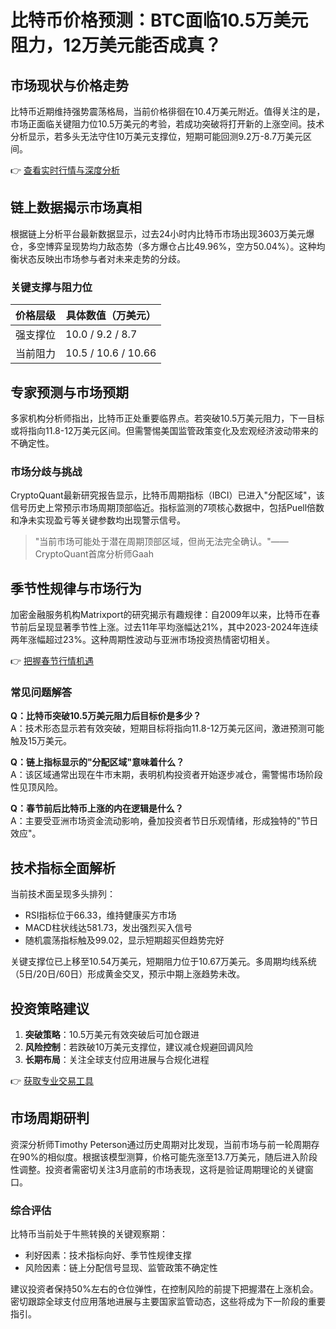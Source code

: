 # 比特币价格预测：BTC面临10.5万美元阻力，12万美元能否成真？

## 市场现状与价格走势
比特币近期维持强势震荡格局，当前价格徘徊在10.4万美元附近。值得关注的是，市场正面临关键阻力位10.5万美元的考验，若成功突破将打开新的上涨空间。技术分析显示，若多头无法守住10万美元支撑位，短期可能回测9.2万-8.7万美元区间。

👉 [查看实时行情与深度分析](https://bit.ly/okx_welcome)

## 链上数据揭示市场真相
根据链上分析平台最新数据显示，过去24小时内比特币市场出现3603万美元爆仓，多空博弈呈现势均力敌态势（多方爆仓占比49.96%，空方50.04%）。这种均衡状态反映出市场参与者对未来走势的分歧。

### 关键支撑与阻力位
| 价格层级 | 具体数值（万美元） |
|----------|--------------------|
| 强支撑位 | 10.0 / 9.2 / 8.7   |
| 当前阻力 | 10.5 / 10.6 / 10.66|

## 专家预测与市场预期
多家机构分析师指出，比特币正处重要临界点。若突破10.5万美元阻力，下一目标或将指向11.8-12万美元区间。但需警惕美国监管政策变化及宏观经济波动带来的不确定性。

### 市场分歧与挑战
CryptoQuant最新研究报告显示，比特币周期指标（IBCI）已进入"分配区域"，该信号历史上常预示市场周期顶部临近。指标监测的7项核心数据中，包括Puell倍数和净未实现盈亏等关键参数均出现警示信号。

> "当前市场可能处于潜在周期顶部区域，但尚无法完全确认。"——CryptoQuant首席分析师Gaah

## 季节性规律与市场行为
加密金融服务机构Matrixport的研究揭示有趣规律：自2009年以来，比特币在春节前后呈现显著季节性上涨。过去11年平均涨幅达21%，其中2023-2024年连续两年涨幅超过23%。这种周期性波动与亚洲市场投资热情密切相关。

👉 [把握春节行情机遇](https://bit.ly/okx_welcome)

### 常见问题解答
**Q：比特币突破10.5万美元阻力后目标价是多少？**  
A：技术形态显示若有效突破，短期目标将指向11.8-12万美元区间，激进预测可能触及15万美元。

**Q：链上指标显示的"分配区域"意味着什么？**  
A：该区域通常出现在牛市末期，表明机构投资者开始逐步减仓，需警惕市场阶段性见顶风险。

**Q：春节前后比特币上涨的内在逻辑是什么？**  
A：主要受亚洲市场资金流动影响，叠加投资者节日乐观情绪，形成独特的"节日效应"。

## 技术指标全面解析
当前技术面呈现多头排列：
- RSI指标位于66.33，维持健康买方市场
- MACD柱状线达581.73，发出强烈买入信号
- 随机震荡指标触及99.02，显示短期超买但趋势完好

关键支撑位已上移至10.54万美元，短期阻力位于10.67万美元。多周期均线系统（5日/20日/60日）形成黄金交叉，预示中期上涨趋势未改。

## 投资策略建议
1. **突破策略**：10.5万美元有效突破后可加仓跟进
2. **风险控制**：若跌破10万美元支撑位，建议减仓规避回调风险
3. **长期布局**：关注全球支付应用进展与合规化进程

👉 [获取专业交易工具](https://bit.ly/okx_welcome)

## 市场周期研判
资深分析师Timothy Peterson通过历史周期对比发现，当前市场与前一轮周期存在90%的相似度。根据该模型测算，价格可能先涨至13.7万美元，随后进入阶段性调整。投资者需密切关注3月底前的市场表现，这将是验证周期理论的关键窗口。

### 综合评估
比特币当前处于牛熊转换的关键观察期：
- 利好因素：技术指标向好、季节性规律支撑
- 风险因素：链上分配信号显现、监管政策不确定性

建议投资者保持50%左右的仓位弹性，在控制风险的前提下把握潜在上涨机会。密切跟踪全球支付应用落地进展与主要国家监管动态，这些将成为下一阶段的重要指引。